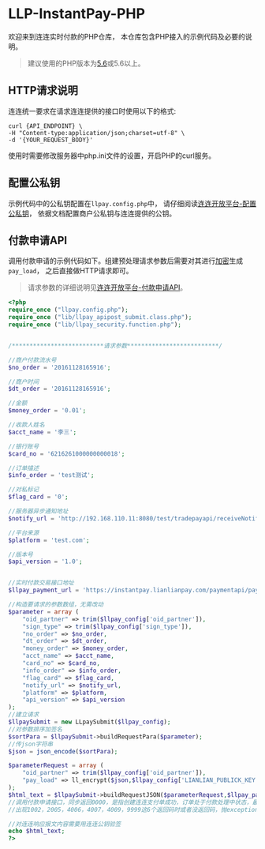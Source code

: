 # LLP-InstantPay-PHP

欢迎来到连连实时付款的PHP仓库， 本仓库包含PHP接入的示例代码及必要的说明。

> 建议使用的PHP版本为[5.6](http://php.net/downloads.php#v5.6.36)或5.6以上。

## HTTP请求说明

连连统一要求在请求连连提供的接口时使用以下的格式:

```text
curl {API_ENDPOINT} \
-H "Content-type:application/json;charset=utf-8" \
-d '{YOUR_REQUEST_BODY}'
```

使用时需要修改服务器中php.ini文件的设置，开启PHP的curl服务。


## 配置公私钥

示例代码中的公私钥配置在```llpay.config.php```中， 请仔细阅读[连连开放平台-配置公私钥](https://open.lianlianpay-inc.com/docs/development/signature-key-generation)， 依据文档配置商户公私钥与连连提供的公钥。


## 付款申请API

调用付款申请的示例代码如下。组建预处理请求参数后需要对其进行[加密](https://open.lianlianpay-inc.com/docs/send-money/instant/api-encrypt)生成```pay_load```， 之后直接做HTTP请求即可。

> 请求参数的详细说明见[连连开放平台-付款申请API](https://open.lianlianpay-inc.com/apis/instant-apply)。

```PHP
<?php
require_once ("llpay.config.php");
require_once ("lib/llpay_apipost_submit.class.php");
require_once ("lib/llpay_security.function.php");


/**************************请求参数**************************/

//商户付款流水号
$no_order = '20161128165916';

//商户时间
$dt_order = '20161128165916';

//金额
$money_order = '0.01';

//收款人姓名
$acct_name = '李三';

//银行账号
$card_no = '6216261000000000018';

//订单描述
$info_order = 'test测试';

//对私标记
$flag_card = '0';

//服务器异步通知地址
$notify_url = 'http://192.168.110.11:8080/test/tradepayapi/receiveNotify.htm';

//平台来源
$platform = 'test.com';

//版本号
$api_version = '1.0';


//实时付款交易接口地址
$llpay_payment_url = 'https://instantpay.lianlianpay.com/paymentapi/payment.htm';

//构造要请求的参数数组，无需改动
$parameter = array (
	"oid_partner" => trim($llpay_config['oid_partner']),
	"sign_type" => trim($llpay_config['sign_type']),
	"no_order" => $no_order,
	"dt_order" => $dt_order,
	"money_order" => $money_order,
	"acct_name" => $acct_name,
	"card_no" => $card_no,
	"info_order" => $info_order,
	"flag_card" => $flag_card,
	"notify_url" => $notify_url,
	"platform" => $platform,
	"api_version" => $api_version
);
//建立请求
$llpaySubmit = new LLpaySubmit($llpay_config);
//对参数排序加签名
$sortPara = $llpaySubmit->buildRequestPara($parameter);
//传json字符串
$json = json_encode($sortPara);    

$parameterRequest = array (
	"oid_partner" => trim($llpay_config['oid_partner']),
	"pay_load" => ll_encrypt($json,$llpay_config['LIANLIAN_PUBLICK_KEY']) //请求参数加密
);
$html_text = $llpaySubmit->buildRequestJSON($parameterRequest,$llpay_payment_url);
//调用付款申请接口，同步返回0000，是指创建连连支付单成功，订单处于付款处理中状态，最终的付款状态由异步通知告知
//出现1002，2005，4006，4007，4009，9999这6个返回码时或者没返回码，抛exception（或者对除了0000之后的code都查询一遍查询接口）调用付款结果查询接口，明确订单状态，不能私自设置订单为失败状态，以免造成这笔订单在连连付款成功了，而商户设置为失败,用户重新发起付款请求,造成重复付款，商户资金损失

//对连连响应报文内容需要用连连公钥验签
echo $html_text;
?>

```